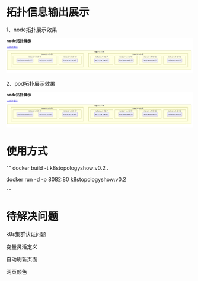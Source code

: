 # 拓扑信息输出展示
1、node拓扑展示效果

![alt text](/images/image01.png "效果图")

2、pod拓扑展示效果

![alt text](/images/image01.png "效果图")

# 使用方式

""
docker build -t k8stopologyshow:v0.2 .

docker run -d -p 8082:80 k8stopologyshow:v0.2

""

# 待解决问题

k8s集群认证问题

变量灵活定义

自动刷新页面

网页颜色